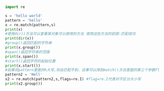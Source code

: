 
<BlogInfo title="1.match方法的使用" author="白日梦想猿" pv=0 read_times=0 pre_cost_time=0分19秒 category="正则表达式" tag_list="['正则表达式']" create_time="2020.05.27 16:54:15" update_time="2020.05.27 17:03:21" />

```python
import re

s = 'hello world'
pattern = 'hello'
x = re.match(pattern,s)
print(x)
#使用dir()方法可以查看某对象可以使用的方法 使用这些方法的前提:匹配成功
print(dir(x))
#group()返回匹配的字符串
print(x.group())
#span()返回字符串的范围
print(x.span())
#start()返回字符的起始位置
print(x.start())
#如果将pattern里面的h大写,则会匹配不到，这事可以用到match()方法里面的第三个参数flag
pattern2 = 'Hell'
x2 = re.match(pattern2,s,flags=re.I) #flag=re.I代表对不区分大小写
print(x2.group())
```
